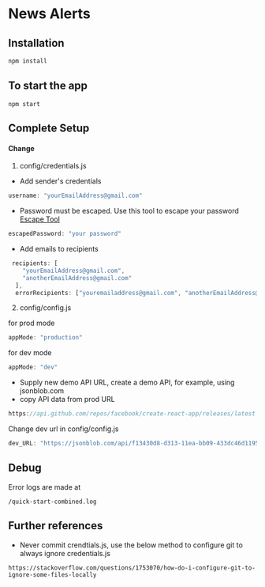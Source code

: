 # News Alerts

## Installation

```bash
npm install
```
## To start the app

```
npm start
```

## Complete Setup

#### Change 

1) config/credentials.js 



* Add sender's credentials
```javascript 
username: "yourEmailAddress@gmail.com"
```
* Password must be escaped. Use this tool to escape your password [Escape Tool](https://www.freeformatter.com/javascript-escape.html)

```javascript 
escapedPassword: "your password"
```




* Add emails to recipients
```javascript 
 recipients: [
    "yourEmailAddress@gmail.com",
    "anotherEmailAddress@gmail.com"
  ],
  errorRecipients: ["youremailaddress@gmail.com", "anotherEmailAddress@gmail.com"]
```

2) config/config.js

for prod mode

```javascript
appMode: "production"
```



for dev mode

```javascript
appMode: "dev"
```
* Supply new demo API URL, create a demo API, for example, using jsonblob.com 
* copy API data from prod URL

```javascript
https://api.github.com/repos/facebook/create-react-app/releases/latest
```

Change dev url in config/config.js
```javascript
dev_URL: "https://jsonblob.com/api/f13430d8-d313-11ea-bb09-433dc46d1195"
```
## Debug

Error logs are made at 

```
/quick-start-combined.log
```


## Further references

* Never commit crendtials.js, use the below method to configure git to always ignore credentials.js

```
https://stackoverflow.com/questions/1753070/how-do-i-configure-git-to-ignore-some-files-locally
```
